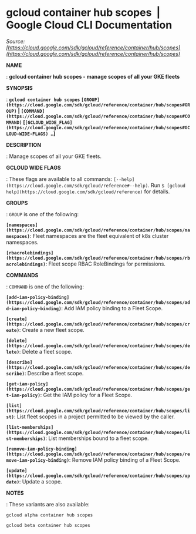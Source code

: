 # gcloud container hub scopes  |  Google Cloud CLI Documentation

*Source: [https://cloud.google.com/sdk/gcloud/reference/container/hub/scopes](https://cloud.google.com/sdk/gcloud/reference/container/hub/scopes)*

**NAME**

: **gcloud container hub scopes - manage scopes of all your GKE fleets**

**SYNOPSIS**

: **`gcloud container hub scopes` `[GROUP](https://cloud.google.com/sdk/gcloud/reference/container/hub/scopes#GROUP)` | `[COMMAND](https://cloud.google.com/sdk/gcloud/reference/container/hub/scopes#COMMAND)` [`[GCLOUD_WIDE_FLAG](https://cloud.google.com/sdk/gcloud/reference/container/hub/scopes#GCLOUD-WIDE-FLAGS) …`]**

**DESCRIPTION**

: Manage scopes of all your GKE fleets.

**GCLOUD WIDE FLAGS**

: These flags are available to all commands: `[--help](https://cloud.google.com/sdk/gcloud/reference#--help)`.
Run `$ [gcloud help](https://cloud.google.com/sdk/gcloud/reference)` for details.

**GROUPS**

: ``GROUP`` is one of the following:

**`[namespaces](https://cloud.google.com/sdk/gcloud/reference/container/hub/scopes/namespaces)`**:
Fleet namespaces are the fleet equivalent of k8s cluster namespaces.

**`[rbacrolebindings](https://cloud.google.com/sdk/gcloud/reference/container/hub/scopes/rbacrolebindings)`**:
Fleet scope RBAC RoleBindings for permissions.

**COMMANDS**

: ``COMMAND`` is one of the following:

**`[add-iam-policy-binding](https://cloud.google.com/sdk/gcloud/reference/container/hub/scopes/add-iam-policy-binding)`**:
Add IAM policy binding to a Fleet Scope.

**`[create](https://cloud.google.com/sdk/gcloud/reference/container/hub/scopes/create)`**:
Create a new fleet scope.

**`[delete](https://cloud.google.com/sdk/gcloud/reference/container/hub/scopes/delete)`**:
Delete a fleet scope.

**`[describe](https://cloud.google.com/sdk/gcloud/reference/container/hub/scopes/describe)`**:
Describe a fleet scope.

**`[get-iam-policy](https://cloud.google.com/sdk/gcloud/reference/container/hub/scopes/get-iam-policy)`**:
Get the IAM policy for a Fleet Scope.

**`[list](https://cloud.google.com/sdk/gcloud/reference/container/hub/scopes/list)`**:
List fleet scopes in a project permitted to be viewed by the caller.

**`[list-memberships](https://cloud.google.com/sdk/gcloud/reference/container/hub/scopes/list-memberships)`**:
List memberships bound to a fleet scope.

**`[remove-iam-policy-binding](https://cloud.google.com/sdk/gcloud/reference/container/hub/scopes/remove-iam-policy-binding)`**:
Remove IAM policy binding of a Fleet Scope.

**`[update](https://cloud.google.com/sdk/gcloud/reference/container/hub/scopes/update)`**:
Update a scope.

**NOTES**

: These variants are also available:

```
gcloud alpha container hub scopes
```

```
gcloud beta container hub scopes
```